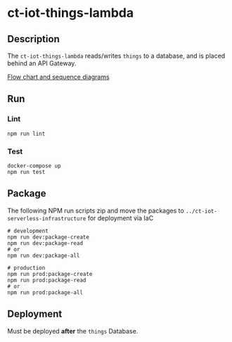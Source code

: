 # ct-iot-things-lambda

## Description
The `ct-iot-things-lambda` reads/writes `things` to a database, and is placed behind an API Gateway.

[Flow chart and sequence diagrams](./docs/DIAGRAMS.md)

## Run

### Lint
```
npm run lint
```

### Test
```
docker-compose up
npm run test
```

## Package
The following NPM run scripts zip and move the packages to `../ct-iot-serverless-infrastructure` for deployment via 
IaC
```
# development
npm run dev:package-create
npm run dev:package-read
# or
npm run dev:package-all

# production
npm run prod:package-create
npm run prod:package-read
# or
npm run prod:package-all
```

## Deployment
Must be deployed **after** the `things` Database.
